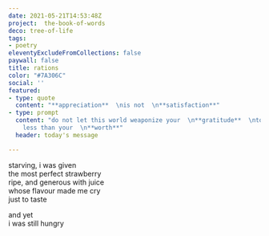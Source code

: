 ```yaml
---
date: 2021-05-21T14:53:48Z
project:  the-book-of-words
deco: tree-of-life
tags:
- poetry
eleventyExcludeFromCollections: false
paywall: false
title: rations
color: "#7A306C"
social: ''
featured:
- type: quote
  content: "**appreciation**  \nis not  \n**satisfaction**"
- type: prompt
  content: "do not let this world weaponize your  \n**gratitude**  \nto make you accept
    less than your  \n**worth**"
  header: today's message

---
```

starving, i was given  
the most perfect strawberry  
ripe, and generous with juice  
whose flavour made me cry  
just to taste

and yet  
i was still hungry